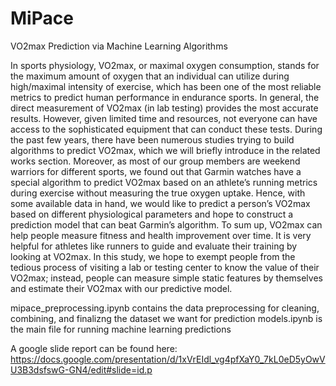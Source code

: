 # MiPace
VO2max Prediction via Machine Learning Algorithms

In sports physiology, VO2max, or maximal oxygen consumption, stands for the maximum amount of oxygen that an individual can utilize during high/maximal intensity of exercise, which has been one of the most reliable metrics to predict human performance in endurance sports. In general, the direct measurement of VO2max (in lab testing) provides the most accurate results. However, given limited time and resources, not everyone can have access to the sophisticated equipment that can conduct these tests. During the past few years, there have been numerous studies trying to build algorithms to predict VO2max, which we will briefly introduce in the related works section.
Moreover, as most of our group members are weekend warriors for different sports, we found out that Garmin watches have a special algorithm to predict VO2max based on an athlete’s running metrics during exercise without measuring the true oxygen uptake. 
Hence, with some available data in hand, we would like to predict a person’s VO2max based on different physiological parameters and hope to construct a prediction model that can beat Garmin’s algorithm.
To sum up, VO2max can help people measure fitness and health improvement over time. It is very helpful for athletes like runners to guide and evaluate their training by looking at VO2max. In this study, we hope to exempt people from the tedious process of visiting a lab or testing center to know the value of their VO2max; instead, people can measure simple static features by themselves and estimate their VO2max with our predictive model.  

mipace_preprocessing.ipynb contains the data preprocessing for cleaning, combining, and finalizng the dataset we want for prediction
models.ipynb is the main file for running machine learning predictions 

A google slide report can be found here: https://docs.google.com/presentation/d/1xVrEIdl_vg4pfXaY0_7kL0eD5yOwVU3B3dsfswG-GN4/edit#slide=id.p
